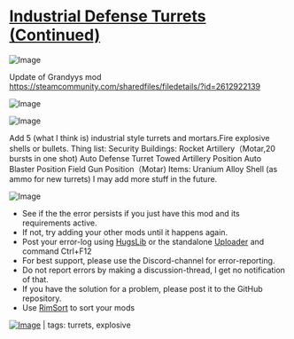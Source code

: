 # [Industrial Defense Turrets (Continued)]()

![Image](https://i.imgur.com/buuPQel.png)

Update of Grandyys mod https://steamcommunity.com/sharedfiles/filedetails/?id=2612922139

![Image](https://i.imgur.com/pufA0kM.png)
	
![Image](https://i.imgur.com/Z4GOv8H.png)

Add 5 (what I think is) industrial style turrets and mortars.Fire explosive shells or bullets.
Thing list:
Security Buildings: Rocket Artillery（Motar,20 bursts in one shot)
		              Auto Defense Turret
		              Towed Artillery Position
		              Auto Blaster Position
		              Field Gun Position（Motar)
Items: Uranium Alloy Shell (as ammo for new turrets)
I may add more stuff in the future.

![Image](https://i.imgur.com/PwoNOj4.png)



-  See if the the error persists if you just have this mod and its requirements active.
-  If not, try adding your other mods until it happens again.
-  Post your error-log using [HugsLib](https://steamcommunity.com/workshop/filedetails/?id=818773962) or the standalone [Uploader](https://steamcommunity.com/sharedfiles/filedetails/?id=2873415404) and command Ctrl+F12
-  For best support, please use the Discord-channel for error-reporting.
-  Do not report errors by making a discussion-thread, I get no notification of that.
-  If you have the solution for a problem, please post it to the GitHub repository.
-  Use [RimSort](https://github.com/RimSort/RimSort/releases/latest) to sort your mods

 

[![Image](https://img.shields.io/github/v/release/emipa606/IndustrialDefenseTurrets?label=latest%20version&style=plastic&color=9f1111&labelColor=black)](https://steamcommunity.com/sharedfiles/filedetails/changelog/) | tags:  turrets,  explosive
